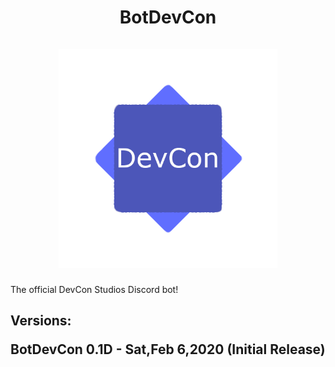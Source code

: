 <h1 align = "center">
BotDevCon
<br><br>
<img src="./imgs/Logo.png" width="350" title="hover text">

</h1>
The official DevCon Studios Discord bot!
<br>

<h2 style ="font-weight = 25%">
Versions:

BotDevCon 0.1D - Sat,Feb 6,2020 (Initial Release)
</h2>
